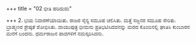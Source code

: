+++
title = "02 ಭೀತಿ ಹರಿದುದು"

+++
2. ಭಯ ನಿವಾರಣೆಯಾಯಿತು. ರಾಜರ ಸೈನ್ಯ ಸಮೂಹ ಚಲಿಸಿತು. ಮತ್ತೆ ಸಜ್ಜನರ ಸಮೂಹ ಸೇರಿತು. ಬ್ರಾಹ್ಮಣರ ಶ್ರೇಷ್ಠತೆ ಶೋಭಿಸಿತು. ವಾಯುಪುತ್ರ ಭೀಮನು  ಪ್ರತಿಭಟಿಸಿದವನನ್ನು ಮರದ ಕೊಂಬಿನಲ್ಲಿ ಘಾತಿಸಿ ಕುಂಬಾರನ ಮನೆಗೆ ಬಂದನು. ಧರ್ಮರಾಜನ ಪಾದಗಳಿಗೆ ನಮಸ್ಕರಿಸಿದನು.